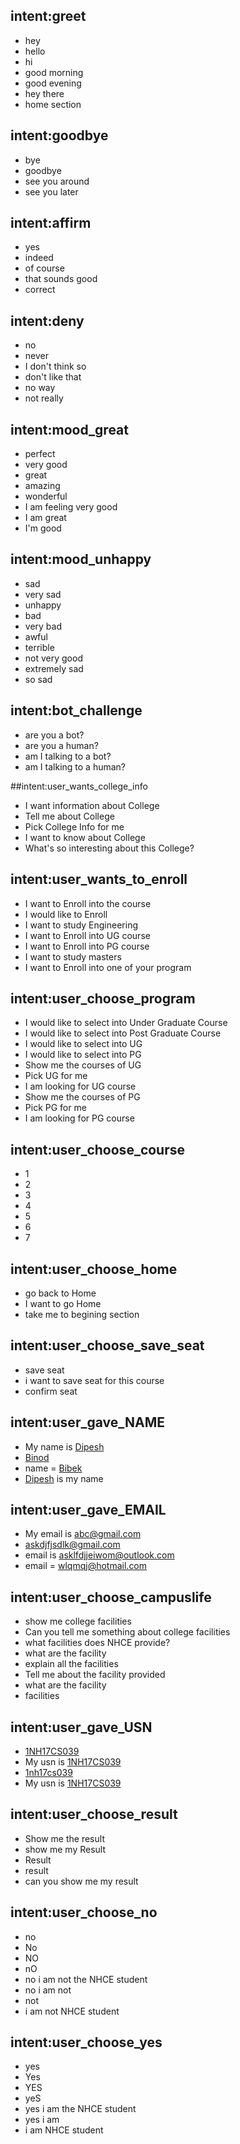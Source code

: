 ## intent:greet
- hey
- hello
- hi
- good morning
- good evening
- hey there
- home section

## intent:goodbye
- bye
- goodbye
- see you around
- see you later

## intent:affirm
- yes
- indeed
- of course
- that sounds good
- correct

## intent:deny
- no
- never
- I don't think so
- don't like that
- no way
- not really

## intent:mood_great
- perfect
- very good
- great
- amazing
- wonderful
- I am feeling very good
- I am great
- I'm good

## intent:mood_unhappy
- sad
- very sad
- unhappy
- bad
- very bad
- awful
- terrible
- not very good
- extremely sad
- so sad

## intent:bot_challenge
- are you a bot?
- are you a human?
- am I talking to a bot?
- am I talking to a human?

##intent:user_wants_college_info
- I want information about College
- Tell me about College
- Pick College Info for me
- I want to know about College
- What's so interesting about this College?


## intent:user_wants_to_enroll
- I want to Enroll into the course
- I would like to Enroll
- I want to study Engineering
- I want to Enroll into UG course
- I want to Enroll into PG course
- I want to study masters
- I want to Enroll into one of your program

## intent:user_choose_program
- I would like to select into Under Graduate Course
- I would like to select into Post Graduate Course
- I would like to select into UG
- I would like to select into PG
- Show me the courses of UG
- Pick UG for me
- I am looking for UG course
- Show me the courses of PG
- Pick PG for me
- I am looking for PG course

## intent:user_choose_course
- 1
- 2
- 3
- 4
- 5
- 6
- 7

## intent:user_choose_home
- go back to Home
- I want to go Home
- take me to begining section


## intent:user_choose_save_seat
- save seat
- i want to save seat for this course
- confirm seat

## intent:user_gave_NAME
- My name is [Dipesh](NAME)
- [Binod](NAME)
- name = [Bibek](NAME)
- [Dipesh](NAME) is my name

## intent:user_gave_EMAIL
- My email is [abc@gmail.com](EMAIL)
- [askdjfjsdlk@gmail.com](EMAIL)
- email is [asklfdjjeiwom@outlook.com](EMAIL)
- email = [wlqmqj@hotmail.com](EMAIL)

## intent:user_choose_campuslife
- show me college facilities
- Can you tell me something about college facilities
- what facilities does NHCE provide?
- what are the facility
- explain all the facilities
- Tell me about the facility provided
- what are the facility
- facilities

<!-- ## intent:user_choose_any_facility
- 1
- 2
- 3
- 4
- 5 -->

## intent:user_gave_USN
- [1NH17CS039](USN)
- My usn is [1NH17CS039](USN)
- [1nh17cs039](USN)
- My usn is [1NH17CS039](USN)


## intent:user_choose_result
- Show me the result
- show me my Result
- Result
- result
- can you show me my result

## intent:user_choose_no
- no
- No
- NO
- nO
- no i am not the NHCE student
- no i am not
- not
- i am not NHCE student

## intent:user_choose_yes
- yes
- Yes
- YES
- yeS
- yes i am the NHCE student
- yes i am
- i am NHCE student

<!--
## intent:user_choose_payment
- I want to make payment
- payment
- fee payment
- fine payment
- farewell payment
- can you make a payment for me
- i would like to make a payment
- pay -->
<!--
## intent:user_choose_PAYMENT_TYPE
- [fee](PAYMENT_TYPE)
- [fine](PAYMENT_TYPE)
- [farewell](PAYMENT_TYPE)
- [Fee](PAYMENT_TYPE)
- [Fine](PAYMENT_TYPE)
- [Farewell](PAYMENT_TYPE)
- i want to pay [fee](PAYMENT_TYPE)
- i want to pay [fine](PAYMENT_TYPE)
- i want to pay [farewell](PAYMENT_TYPE)
- i want to make payment for [fee](PAYMENT_TYPE)
- i want to make payment for [fine](PAYMENT_TYPE)
- i want to make payment for [farewell](PAYMENT_TYPE) -->
<!--
## intent:user_entered_AMOUNT
- [50](AMOUNT)
- [100](AMOUNT)
- [200](AMOUNT)
- [300](AMOUNT)
- [400](AMOUNT)
- [500](AMOUNT)
- [1000](AMOUNT)
- [2000](AMOUNT)
- [10000](AMOUNT)
- [20000](AMOUNT)
- [3000000](AMOUNT)
- [9322980](AMOUNT) -->
<!-- 
## intent:user_choose_restart
- /restart
- please /restart -->
